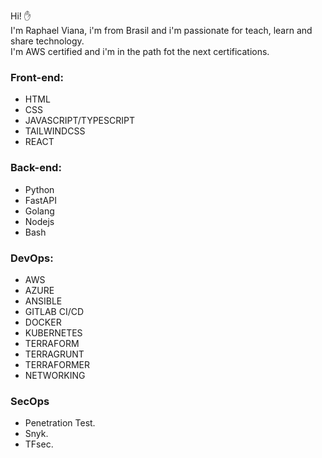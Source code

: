 Hi! ✋<br>
I'm Raphael Viana, i'm from Brasil and i'm passionate for teach, learn and share technology.<br>
I'm AWS certified and i'm in the path fot the next certifications.<br>


### Front-end:
- HTML
- CSS
- JAVASCRIPT/TYPESCRIPT
- TAILWINDCSS
- REACT

### Back-end:
- Python
- FastAPI
- Golang
- Nodejs
- Bash

### DevOps:
- AWS
- AZURE
- ANSIBLE
- GITLAB CI/CD
- DOCKER
- KUBERNETES
- TERRAFORM
- TERRAGRUNT
- TERRAFORMER
- NETWORKING

### SecOps
- Penetration Test.
- Snyk.
- TFsec.
